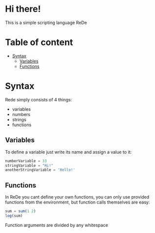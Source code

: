# Hi there!
This is a simple scripting language ReDe

# Table of content
 - [Syntax](#syntax)
     - [Variables](#variables)
     - [Functions](#functions)


# Syntax
Rede simply consists of 4 things:
 - variables
 - numbers
 - strings
 - functions

## Variables
To define a variable just write its name and assign a value to it:
```python
numberVariable = 33
stringVariable = "Hi!"
anotherStringVariable = 'Hello!'
```

## Functions
In ReDe you cant define your own functions, you can only use provided functions from the environment, but function calls themselves are easy:
```ts
sum = sum(1 2)
log(sum)
```
Function arguments are divided by any whitespace